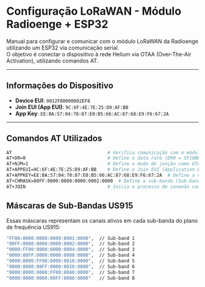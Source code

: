 # Configuração LoRaWAN - Módulo Radioenge + ESP32

Manual para configurar e comunicar com o módulo LoRaWAN da Radioenge utilizando um ESP32 via comunicação serial.  
O objetivo é conectar o dispositivo à rede Helium via OTAA (Over-The-Air Activation), utilizando comandos AT.

---

## Informações do Dispositivo

- **Device EUI**: `0012F80000002EF8`  
- **Join EUI (App EUI)**: `9C:6F:4E:7E:25:D9:AF:BB`  
- **App Key**: `EE:BA:57:04:70:87:E0:B5:66:AC:87:68:E9:F6:67:2A`  

---

## Comandos AT Utilizados

```bash
AT                                   # Verifica comunicação com o módulo Radioenge
AT+DR=0                              # Define o data rate (DR0 = SF10BW125, ideal para long range)
AT+NJM=1                             # Define o modo de junção como OTAA
AT+APPEUI=9C:6F:4E:7E:25:D9:AF:BB    # Define o Join EUI (Application EUI)
AT+APPKEY=EE:BA:57:04:70:87:E0:B5:66:AC:87:68:E9:F6:67:2A  # Define a chave da aplicação
AT+CHMASK=00FF:0000:0000:0000:0002:0000  # Define a sub-banda (Sub-band 2 no exemplo)
AT+JOIN                              # Inicia o processo de conexão com a rede LoRaWAN
```

## Máscaras de Sub-Bandas US915

Essas máscaras representam os canais ativos em cada sub-banda do plano de frequência US915:

```bash
"FF00:0000:0000:0000:0001:0000",  // Sub-band 1
"00FF:0000:0000:0000:0002:0000",  // Sub-band 2
"0000:FF00:0000:0000:0004:0000",  // Sub-band 3
"0000:00FF:0000:0000:0008:0000",  // Sub-band 4
"0000:0000:FF00:0000:0010:0000",  // Sub-band 5
"0000:0000:00FF:0000:0020:0000",  // Sub-band 6
"0000:0000:0000:FF00:0040:0000",  // Sub-band 7
"0000:0000:0000:00FF:0080:0000"   // Sub-band 8
```